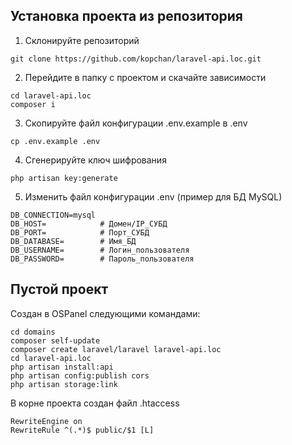 
## Установка проекта из репозитория
1. Склонируйте репозиторий
```shell
git clone https://github.com/kopchan/laravel-api.loc.git 
```
2. Перейдите в папку с проектом и скачайте зависимости
```shell
cd laravel-api.loc
composer i
```
3. Скопируйте файл конфигурации .env.example в .env
```shell
cp .env.example .env
```
4. Сгенерируйте ключ шифрования
```shell
php artisan key:generate
```
5. Изменить файл конфигурации .env (пример для БД MySQL)
```env
DB_CONNECTION=mysql
DB_HOST=            # Домен/IP_СУБД
DB_PORT=            # Порт_СУБД
DB_DATABASE=        # Имя_БД
DB_USERNAME=        # Логин_пользователя
DB_PASSWORD=        # Пароль_пользователя
```

## Пустой проект 
Создан в OSPanel следующими командами:
```shell
cd domains
composer self-update
composer create laravel/laravel laravel-api.loc
cd laravel-api.loc
php artisan install:api
php artisan config:publish cors
php artisan storage:link
```
В корне проекта создан файл .htaccess
```apacheconf
RewriteEngine on
RewriteRule ^(.*)$ public/$1 [L]
```
